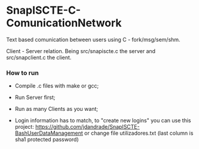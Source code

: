 # SnapISCTE-C-ComunicationNetwork

Text based comunication between users using C - fork/msg/sem/shm.

Client - Server relation. Being src/snapiscte.c the server and src/snapclient.c the client.

### How to run

- Compile .c files with make or gcc;

- Run Server first;
 
- Run as many Clients as you want;
 
- Login information has to match, to "create new logins" you can use this project: https://github.com/jdandrade/SnapISCTE-BashUserDataManagement or change file utilizadores.txt (last column is sha1 protected password)

